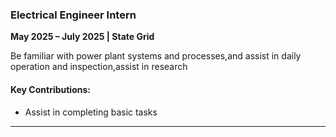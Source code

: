### **Electrical Engineer Intern**  
**May 2025 – July 2025 | State Grid**  

Be familiar with power plant systems and processes,and assist in daily operation and inspection,assist in research 
#### Key Contributions:  
- Assist in completing basic tasks
---
